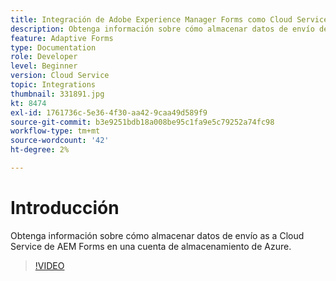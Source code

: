 ```yaml
---
title: Integración de Adobe Experience Manager Forms como Cloud Service con Azure Storage
description: Obtenga información sobre cómo almacenar datos de envío de AEM Forms en una cuenta de almacenamiento de Azure.
feature: Adaptive Forms
type: Documentation
role: Developer
level: Beginner
version: Cloud Service
topic: Integrations
thumbnail: 331891.jpg
kt: 8474
exl-id: 1761736c-5e36-4f30-aa42-9caa49d589f9
source-git-commit: b3e9251bdb18a008be95c1fa9e5c79252a74fc98
workflow-type: tm+mt
source-wordcount: '42'
ht-degree: 2%

---
```


# Introducción

Obtenga información sobre cómo almacenar datos de envío as a Cloud Service de AEM Forms en una cuenta de almacenamiento de Azure.

>[!VIDEO](https://video.tv.adobe.com/v/336028?quality=12&learn=on)

